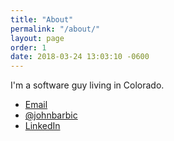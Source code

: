 ```yaml
---
title: "About"
permalink: "/about/"
layout: page
order: 1
date: 2018-03-24 13:03:10 -0600
---
```

I'm a software guy living in Colorado. 

* [Email](mailto:john@barbic.com)
* [@johnbarbic](https://twitter.com/johnbarbic)
* [LinkedIn](https://www.linkedin.com/in/johnbarbic/)
